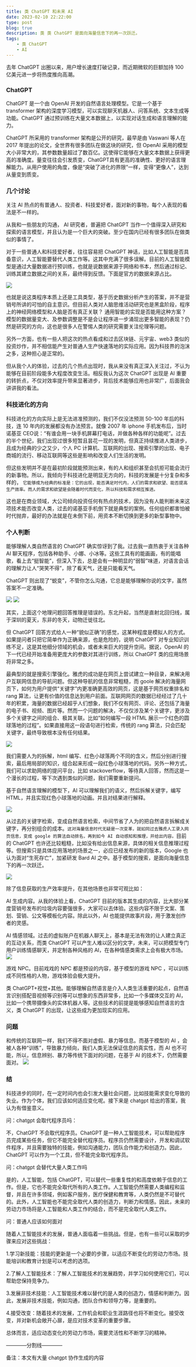 ```yaml
---
title: 类 ChatGPT 和未来 AI
date: 2023-02-10 22:22:00
type: post
blog: true
description: 类 类 ChatGPT 是面向海量信息下的再一次跃迁。
tags:
    - 类 ChatGPT
    - AI
---
```


去年 ChatGPT  出圈以来，用户增长速度打破记录，而近期微软的巨额加持 100 亿美元进一步将热度推向高潮。

### ChatGPT

ChatGPT 是一个由 OpenAI 开发的自然语言处理模型。它是一个基于 transformer 架构的深度学习模型，可以实现聊天机器人、问答系统、文本生成等功能。ChatGPT 通过预训练在大量文本数据上，以实现对话生成和语言理解的能力。


ChatGPT 所采用的 transformer 架构是公开的研究，最早是由 Vaswani 等人在 2017 年提出的论文，全世界有很多团队在做这块的研究，但 OpenAI 采用的模型大小非常大的，其参数数量超过了数百亿。这使得它能够在大量文本数据上获得更高的准确度。量变往往会引发质变，ChatGPT具有更高的准确性、更好的语言理解能力。从用户使用的角度，像是“突破了进化的界限”一样，变得“更像人”，达到从量变到质变。

### 几个讨论

关注 AI 热点的有普通人、投资者、科技爱好者，面对新的事物，每个人表现的看法是不一样的。

从我和一些朋友的沟通， AI 研究者，普遍把 ChatGPT 当作一个值得深入研究和探索的语言模型，并且认为是一个巨大的突破。至少在国内已经有很多团队在做类似的事情了。

对于一些普通人和科技爱好者，往往容易把 ChatGPT 神话，比如人工智能是否具备意识，人工智能要替代人类工作等。这其中充满了很多误解。目前的人工智能模型是通过大量数据进行预训练，也就是说数据来源于网络和书本，然后通过标记、训练其建立数据之间的关系，最终得到反馈。下面是官方的数据来源占比。

![](../assets/2023-02-12-12-16-25.png)

也就是说这类程序本质上还是工具类型，基于历史数据分析产生的答案，并不是营销号所讲的可怕的自主意识。但目前人类对人脑思维活动研究也是黑盒阶段，程序上的神经网络模型和人脑是否有真正关联？ 通用智能的实现是否能用这种方案？模型的数据量变大、及参数调整是不是会让程序进一步涌现出更多智能的表现？仍然是研究的方向，这也是很多人在警惕人类的研究需要关注伦理等问题。

另外一方面，也有一些人把这次的热点看成和过去区块链、元宇宙、web3 类似的投资炒作，并不相信能产生对普通人生产快速落地的实际应用。因为科技界的泡沫之多，这种担心是正常的。

但从我个人的体验，过去的几个热点出现时，我从来没有真正深入关注过，不认为能够在目前阶段能多大程度改变生活。相反我认为这次 ChatGPT 出现是 AI 重要的转折点，不仅对效率提升带来显著进步，背后技术能够应用也非常广，后面我会讲讲我的看法。


### 科技进化的方向


科技进化的方向实际上是无法进准预测的，我们不仅没法预测 50-100 年后的科技，连 10 年内的发展都没有办法预言。就像 2007 年 iphone 手机发布后，当时诺基亚 CEO说：“有谁会用一块手机屏幕打电话，并做各种各样的功能呢”。过去的半个世纪，我们出现过很多短暂且昙花一现的发明，但真正持续推进人类进步，且成为经典的少之又少，个人 PC 计算机、互联网的出现、搜索引擎的出现、电子商城的流行、移动互联网等这些是影响和改变人们生活的发明。

但这些发明并不是在最初阶段就能预测出来，有的人和组织甚至会抗拒可能会流行的新事物。所以，我倾向于科技进化是明显无方向的，科技的发展是十分复杂和多样的， `它能够成为经典的标准是：它的出现，能否满足时代内，人们的需求和欲望、能否提高生产效率。而人的需求和欲望是会随着时代而变化，所以科技和需求相互推进。`

这也是在商业领域，大公司倾向投资任何有热点的技术，因为没有人能判断未来这项技术能否改变人类，过去的诺基亚手机倒下就是典型的案例。任何组织都害怕被时代抛弃，最好的办法就是在未倒下前，用资本不断切换到更多的新型事物中。






### 个人判断

能够理解人类自然语言的 ChatGPT 确实惊讶到了我。过去我一直热衷于关注各种 AI 聊天程序，包括各种助手、小娜、小冰等。这些工具有的能画画，有的能唱歌，看上去“挺智能”，但深入下去，总是会有一种明显的“弱智”味道，对语言会话的理解力让人“哭笑不得”，除了看天气，还是只能看天气。

ChatGPT 则出现了“蜕变”，不管你怎么沟通，它总是能够理解你说的文字，虽然答案不一定准确。

![](../assets/2023-02-12-12-51-11.png)
![](../assets/2023-02-12-13-12-12.png)

其实，上面这个地理问题回答推理是错误的。东北升起，当然是直射北回归线，属于深圳的夏天，东非的冬天，动物迁徙往北。

但 ChatGPT 回答方式给人一种“貌似正确”的感觉，这某种程度是模拟人的方式。如果提问者只把它简单作为正确来源，也是危险的，说明 ChatGPT 对专业知识训练不足，这是其他细分领域的机会，或者未来巨大的提升空间。据说，OpenAI 的下一代已经开始准备用更庞大的参数对其进行训练，所以 ChatGPT 类的应用场景将非常之多。

最典型的就是搜索引擎强化。雅虎的成功是在网页上尝试建立一种目录，来解决用户互联网信息的导航问题。但这种导航的信息非常粗糙，而 goole 解决的海量网页下，如何为用户提供“关键字”内更准确更高效的网页，这是基于网页权重排名和 rang 算法，让更有价值的信息达到用户前面。互联网网页的数据已经经过了几十年的积累，海量的数据已经超乎人们想象，我们不仅有网页、评论、还包括了海量的电子书、视频、图片等。然而一个问题的解决，不仅仅涉及某个关键字，更涉及多个关键字之间的组合、极其关联。比如“如何编写一段 HTML 展示一个红色的圆球落地的过程”。如果直接用这一段语句进行检索，传统的 rang 算法，只会匹配关键字，最终导致根本没有任何结果。

![](../assets/2023-02-12-15-01-11.png)

我们需要人为的拆解，html 编写、红色小球落两个不同的含义，然后分别进行搜索，最后用局部的知识，组合起来形成一段红色小球落地的代码。另外一种方式，我们可以求助网络的提问平台，比如 stackoverflow，等待真人回答，然而这是一个漫长的过程，等下次遇到类似的问题，我们需要重新提问。

基于自然语言理解的模型下，AI 可以理解我们的语义，然后拆解关键字，编写 HTML，并且实现红色小球落地的动画。并且对结果进行解释。

![](../assets/2023-02-12-15-05-18.png)


从过去的关键字检索，变成自然语言检索，中间节省了人为的把自然语言拆解成关键字，再分别组合的成本。`这对海量信息时代无疑是一次变革，就如同过去雅虎人工录入网页信息，变成 google 的算法自动排名，再到如今 AI 自动感知和推理，并给出内容。`目前的 ChatGPT 也许还比较粗糙，比如没有给出信息来源，具体的相关信息推理过程等。但搜索只是具体应用落地的场景之一，必应已经发布的新的版本，Google 也认为面对“生死存亡”，加紧研发 Bard AI 之中。基于模型的搜索，是面向海量信息下的再一次跃迁。

![](../assets/2023-02-12-15-27-25.png)

除了信息获取的生产效率提升，在其他场景也非常可观比如：

AI 生成内容。从我的体验上看，ChatGPT 目前的版本其生成的内容，比大部分某度营销号发布的垃圾内容要强很多，大家可以去体验。这些内容不限于文案、策划、营销、公文等模板化内容。除此以外，AI 也能提供故事片段，用于激发创作者的灵感。



AI 情感领域。过去的虚拟账户在机器人聊天上，基本是无法有效的让人建立真正的互动关系，而类 ChatGPT 可以产生人难以区分的文字，未来，可以把模型专门用户训练情感聊天，并定制各种风格的 AI，在各种情感类需求上会有极大市场。
![](../assets/2023-02-12-15-23-45.png)

游戏 NPC。目前戏戏的 NPC 都是预设的内容，基于模型的游戏 NPC ，可以训练成不同性格的人物，游戏体验会极大提升。


类 ChatGPT+视觉+其他。能够理解自然语言是介入人类生活重要的起点，自然语言识别搭配音视频等识别等可以想象的东西非常多，比如一个多媒体交互的 AI，比如一个携带摄像头的实体机器人等。这些技术的前提是能够感知自然语言的含义，类 ChatGPT 的出现，让这些成为更加现实的应用。



### 问题

和传统的互联网一样，我们不得不面对虚假、暴力等信息。而基于模型的 AI ，会被人各种“训练”，导致暴力倾向，我们人类无法保证信息的真实性，而 AI 也不可能，所以，信息辨别、暴力等传统下面对的问题，在基于 AI 的技术下，仍然需要面对。
![](../assets/2023-02-12-14-35-07.png)

### 结

科技进步的同时，在一定时间内也会引发大量社会问题，比如技能需求变化导致的失业。作为个体，我们应该如何适应变化呢。接下来是 chatgpt 给出的答案，我认为有借鉴意义。

问：chatgpt 会取代程序员吗：

不，ChatGPT 不会取代程序员。ChatGPT 是一种人工智能技术，可以帮助程序员完成某些任务，但它不能完全替代程序员。程序员仍然需要设计，开发和调试软件程序，并且需要独特的技能，例如沟通能力，团队合作能力和创造力。因此，ChatGPT 可以作为一个工具，但不能完全取代程序员。

问：chatgpt 会替代大量人类工作吗

是的，人工智能，包括 ChatGPT，可以替代一些重复性的和高度依赖于信息的工作。但是，它也不能完全取代所有的人类工作。人工智能仍然需要人类编程和监督，并且在许多领域，例如客户服务，医疗保健和教育等，人类仍然是不可替代的。此外，人工智能也不能完全取代人类的创造力，判断力和情感。因此，未来的劳动力市场将是人工智能和人类工作的结合，而不是完全取代人类工作。

问：普通人应该如何面对 

随着人工智能技术的发展，普通人面临着一些挑战。但是，也有一些可以采取的步骤来应对这些挑战：

1.学习新技能：技能的更新是一个必要的步骤，以适应不断变化的劳动力市场。技能培训和教育计划是可以考虑的选项。

2.了解人工智能技术：了解人工智能技术的发展趋势，并学习如何使用它们，可以帮助您保持竞争力。

3.发展非技术技能：人工智能技术难以替代的是人类的创造力，情感和判断力。因此，发展非技术技能，例如沟通，团队合作和领导力等，是重要的。

4.接受改变：随着技术的发展，工作机会和职业生涯路径也将不断变化。接受改变，并对新机会敞开心扉，是应对技术变革的重要步骤。

总体而言，适应动态变化的劳动力市场，需要灵活性和不断学习的精神。





————分割线————

备注：本文有大量 chatgpt 协作生成的内容


